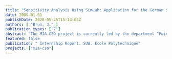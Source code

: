```yaml
---
title: "Sensitivity Analysis Using SimLab: Application for the German Standard ATV-A 128"
date: 2009-01-01
publishDate: 2020-05-25T15:14:05Z
authors: [ "Brun, J." ]
publication_types: ["7"]
abstract: "The MIA-CSO project is currently led by the department “Point and non.point source pollution control of surface water” in the KWB. Its overall objective is to develop a model-based planning instrument for impact based CSO control. To that aim, an integrated monitoring in the river Spree and in the Berlin sewer system will be carried out in order to calibrate two numerical models before they are used for CSO impact assessment. A module shall be developed to allow the statistical analysis of the model results. This module will be based on Uncertainty and Sensitivity Analysis (UA and SA). The principle of such analysis is to investigate the effects of model input uncertainties on model outputs: UA establishes a mapping of model assumption into model inferences and SA is the study of how uncertainty in a model output can be apportioned to different sources of uncertainty in the model inputs. This study focuses on Sensitivity Analysis. First of all, four of the main SA techniques are described and explained mathematically. The first technique is a screening method called the Morris algorithm. This qualitative method allows one to classify the inputs in order of importance. The most important ones can then be selected for further study. Furthermore, this technique gives an idea of the linearity or nonlinearity of the effects for every input. The second technique, based on Regression Analysis, works under the assumption that the model is linear or monotonous. It gives a qualitative indication of the relative effects of each input. The third and fourth techniques, called Fourier Amplitude Sensitivity Test and the Sobol’ method, aim at calculating indicators of the relative effects of each input, called the sensitivity effects. They work without any assumption on the model and they can traduce the effects of interactions between the model inputs. Using the free software SimLab, three methods are tested in this study: Morris, FAST and Sobol’. They are applied on catchment Berlin XII in Friedrichshain, under the framework of ATV-A 128, a linear, empirical model used for designing storage tanks in combined sewer systems. After a calibration step, rules are expounded in order to define how to use these techniques and how to have reliable results. Then, the Sensitivity Analysis itself is performed for Berlin XII. Among the nine inputs of interest, the Morris screening allows to choose the four most important ones (the CODconcentration in the wastewater, the COD-concentration in the rainwater, the specific water need and the total impervious area). While the five other inputs are considered constant, FAST and Sobol’ are performed and give the exact relative effects of the four inputs. It appears that two inputs are more important than the two others. For these inputs (COD-concentration in the rainwater and specific water need), further uncertainty study should be done and the lack of data should be corrected."
featured: false
publication: " Internship Report. SUW. École Polytechnique"
projects: ["mia-cso"]
---
```


